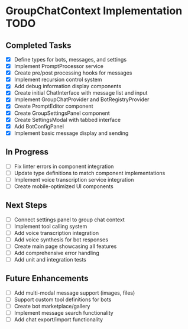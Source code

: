 # GroupChatContext Implementation TODO

## Completed Tasks
- [x] Define types for bots, messages, and settings
- [x] Implement PromptProcessor service
- [x] Create pre/post processing hooks for messages
- [x] Implement recursion control system
- [x] Add debug information display components
- [x] Create initial ChatInterface with message list and input
- [x] Implement GroupChatProvider and BotRegistryProvider
- [x] Create PromptEditor component
- [x] Create GroupSettingsPanel component
- [x] Create SettingsModal with tabbed interface
- [x] Add BotConfigPanel
- [x] Implement basic message display and sending 

## In Progress
- [ ] Fix linter errors in component integration
- [ ] Update type definitions to match component implementations
- [ ] Implement voice transcription service integration
- [ ] Create mobile-optimized UI components

## Next Steps
- [ ] Connect settings panel to group chat context
- [ ] Implement tool calling system
- [ ] Add voice transcription integration
- [ ] Add voice synthesis for bot responses
- [ ] Create main page showcasing all features
- [ ] Add comprehensive error handling
- [ ] Add unit and integration tests

## Future Enhancements
- [ ] Add multi-modal message support (images, files)
- [ ] Support custom tool definitions for bots
- [ ] Create bot marketplace/gallery
- [ ] Implement message search functionality
- [ ] Add chat export/import functionality 